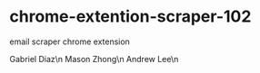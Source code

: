 # chrome-extention-scraper-102
email scraper chrome extension

Gabriel Diaz\n
Mason Zhong\n
Andrew Lee\n
